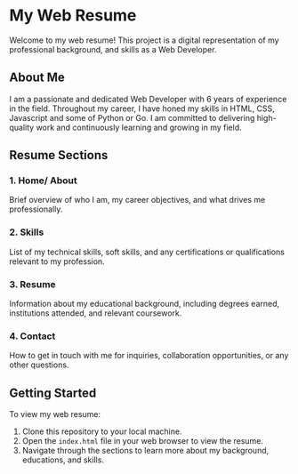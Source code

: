 # My Web Resume

Welcome to my web resume! This project is a digital representation of my professional background, and skills as a Web Developer.

## About Me

I am a passionate and dedicated Web Developer with 6 years of experience in the field. Throughout my career, I have honed my skills in HTML, CSS, Javascript and some of Python or Go. I am committed to delivering high-quality work and continuously learning and growing in my field.

## Resume Sections

### 1. Home/ About

Brief overview of who I am, my career objectives, and what drives me professionally.

### 2. Skills

List of my technical skills, soft skills, and any certifications or qualifications relevant to my profession.

### 3. Resume

Information about my educational background, including degrees earned, institutions attended, and relevant coursework.

### 4. Contact

How to get in touch with me for inquiries, collaboration opportunities, or any other questions.

## Getting Started

To view my web resume:

1. Clone this repository to your local machine.
2. Open the `index.html` file in your web browser to view the resume.
3. Navigate through the sections to learn more about my background, educations, and skills.
